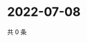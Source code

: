 # 2022-07-08

共 0 条

<!-- BEGIN WEIBO -->
<!-- 最后更新时间 Fri Jul 08 2022 03:00:48 GMT+0800 (China Standard Time) -->

<!-- END WEIBO -->
